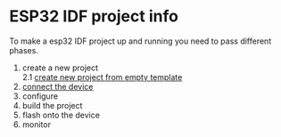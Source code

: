 # ESP32 IDF project info

To make a esp32 IDF project up and running you need to pass different phases.

1. create a new project  
  2.1 [create new project from empty template](51_esp32_esp_IDF_create_new_project_with_template.md)
2. [connect the device](52_esp32_esp_IDF_connect_device.md)
3. configure
4. build the project
5. flash onto the device
6. monitor